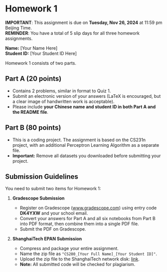 # Homework 1

**IMPORTANT**: This assignment is due on **Tuesday, Nov 26, 2024** at 11:59 pm Beijing Time.  
**REMINDER**: You have a total of 5 slip days for all three homework assignments.

**Name:** [Your Name Here]  
**Student ID:** [Your Student ID Here]

Homework 1 consists of two parts.

## Part A (20 points)
- Contains 2 problems, similar in format to Quiz 1.
- Submit an electronic version of your answers (LaTeX is encouraged, but a clear image of handwritten work is acceptable).
- Please include **your Chinese name and student ID in both Part A and the README file**.

## Part B (80 points)
- This is a coding project. The assignment is based on the CS231n project, with an additional Perceptron Learning Algorithm as a separate file.
- **Important:** Remove all datasets you downloaded before submitting your project.

## Submission Guidelines

You need to submit two items for Homework 1:

1. **Gradescope Submission**  
   - Register on Gradescope (www.gradescope.com) using entry code **DK4YXW** and your school email.
   - Convert your answers for Part A and all six notebooks from Part B into PDF format, then combine them into a single PDF file.
   - Submit the PDF on Gradescope.

2. **ShanghaiTech EPAN Submission**  
   - Compress and package your entire assignment.
   - Name the zip file as `"CS280_[Your Full Name]_[Your Student ID]"`.
   - Upload the zip file to the ShanghaiTech network disk: [link](https://epan.shanghaitech.edu.cn/l/dFlQfA).
   - **Note:** All submitted code will be checked for plagiarism.

